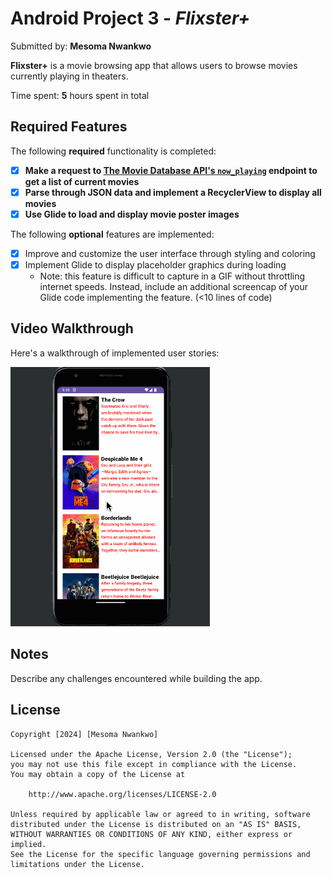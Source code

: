 # Android Project 3 - *Flixster+*

Submitted by: **Mesoma Nwankwo**

**Flixster+** is a movie browsing app that allows users to browse movies currently playing in theaters.

Time spent: **5** hours spent in total

## Required Features

The following **required** functionality is completed:

- [x] **Make a request to [The Movie Database API's `now_playing`](https://developers.themoviedb.org/3/movies/get-now-playing) endpoint to get a list of current movies**
- [x] **Parse through JSON data and implement a RecyclerView to display all movies**
- [x] **Use Glide to load and display movie poster images**

The following **optional** features are implemented:

- [x] Improve and customize the user interface through styling and coloring
- [x] Implement Glide to display placeholder graphics during loading
  - Note: this feature is difficult to capture in a GIF without throttling internet speeds.  Instead, include an additional screencap of your Glide code implementing the feature.  (<10 lines of code)

## Video Walkthrough

Here's a walkthrough of implemented user stories:

<img src='https://github.com/mesoma-n/Flixster/blob/main/gifForFlixster.gif' title='Video Walkthrough' width='' alt='Video Walkthrough' />

## Notes

Describe any challenges encountered while building the app.

## License

    Copyright [2024] [Mesoma Nwankwo]

    Licensed under the Apache License, Version 2.0 (the "License");
    you may not use this file except in compliance with the License.
    You may obtain a copy of the License at

        http://www.apache.org/licenses/LICENSE-2.0

    Unless required by applicable law or agreed to in writing, software
    distributed under the License is distributed on an "AS IS" BASIS,
    WITHOUT WARRANTIES OR CONDITIONS OF ANY KIND, either express or implied.
    See the License for the specific language governing permissions and
    limitations under the License.
